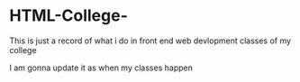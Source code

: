 # HTML-College-
This is just a record of what i do in front end web devlopment classes of my college

I am gonna update it as when my classes happen
